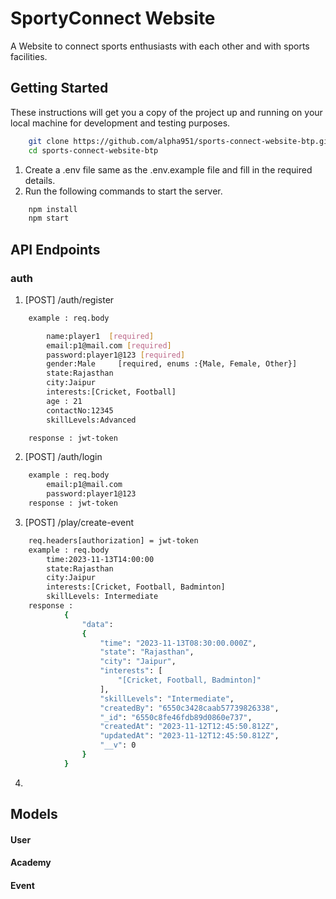 # SportyConnect Website
A Website to connect sports enthusiasts with each other and with sports facilities.

## Getting Started
These instructions will get you a copy of the project up and running on your local machine for development and testing purposes.

```bash
    git clone https://github.com/alpha951/sports-connect-website-btp.git
    cd sports-connect-website-btp
```
1. Create a .env file same as the .env.example file and fill in the required details.
2. Run the following commands to start the server.
```bash
    npm install
    npm start
```

## API Endpoints

### auth

1.  [POST] /auth/register

```bash
    example : req.body 

        name:player1  [required]
        email:p1@mail.com [required]
        password:player1@123 [required]
        gender:Male     [required, enums :{Male, Female, Other}]
        state:Rajasthan
        city:Jaipur
        interests:[Cricket, Football]
        age : 21
        contactNo:12345
        skillLevels:Advanced

    response : jwt-token

```


2. [POST] /auth/login
    
```bash
    example : req.body 
        email:p1@mail.com
        password:player1@123
    response : jwt-token
```
3. [POST] /play/create-event

```bash
    req.headers[authorization] = jwt-token
    example : req.body
        time:2023-11-13T14:00:00
        state:Rajasthan
        city:Jaipur
        interests:[Cricket, Football, Badminton]
        skillLevels: Intermediate
    response : 
            {
                "data": 
                {
                    "time": "2023-11-13T08:30:00.000Z",
                    "state": "Rajasthan",
                    "city": "Jaipur",
                    "interests": [
                        "[Cricket, Football, Badminton]"
                    ],
                    "skillLevels": "Intermediate",
                    "createdBy": "6550c3428caab57739826338",
                    "_id": "6550c8fe46fdb89d0860e737",
                    "createdAt": "2023-11-12T12:45:50.812Z",
                    "updatedAt": "2023-11-12T12:45:50.812Z",
                    "__v": 0
                }
            }
```
4. 



## Models   

#### User 

#### Academy

#### Event
